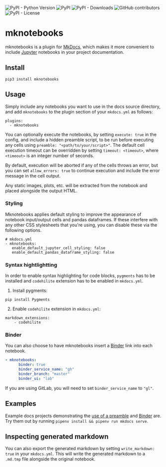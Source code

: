 ![PyPI - Python Version](https://img.shields.io/pypi/pyversions/mknotebooks)
![PyPI](https://img.shields.io/pypi/v/mknotebooks)
![PyPI - Downloads](https://img.shields.io/pypi/dm/mknotebooks)
![GitHub contributors](https://img.shields.io/github/contributors/timvink/mknotebooks)
![PyPI - License](https://img.shields.io/pypi/l/mknotebooks)

# mknotebooks

mknotebooks is a plugin for [MkDocs](https://mkdocs.org), which makes it more convenient to include [Jupyter](https://jupyter.org) notebooks in your project documentation.

## Install

`pip3 install mknotebooks`

## Usage

Simply include any notebooks you want to use in the docs source directory, and add `mknotebooks` to the plugin section of your `mkdocs.yml` as follows:

```
plugins:
  - mknotebooks
```

You can optionally execute the notebooks, by setting `execute: true` in the config, and include a hidden preamble script, to be run before executing any cells using `preamble: "<path/to/your/script>"`. The default cell execution timeout can be overridden by setting `timeout: <timeout>`, where `<timeout>` is an integer number of seconds.

By default, execution will be aborted if any of the cells throws an error, but you can set `allow_errors: true` to continue execution and include the error message in the cell output.

Any static images, plots, etc. will be extracted from the notebook and placed alongside the output HTML.

### Styling

Mknotebooks applies default styling to improve the appearance of notebook input/output cells and pandas dataframes. If these interfere with any other CSS stylesheets that you're using, you can disable these via the following options.

```
# mkdocs.yml
- mknotebooks:
   enable_default_jupyter_cell_styling: false
   enable_default_pandas_dataframe_styling: false
```

### Syntax hightlightting

In order to enable syntax highlighting for code blocks, `pygments` has to be installed and `codehilite` extension has to be enabled in `mkdocs.yml`.

1. Install pygments:

```
pip install Pygments
```

2. Enable `codehilite` extension in `mkdocs.yml`:

```
markdown_extensions:
    - codehilite
```

### Binder

You can also choose to have mknotebooks insert a [Binder](https://mybinder.org) link into each notebook.

``` mkdocs.yml
- mknotebooks:
      binder: true
      binder_service_name: "gh"
      binder_branch: "master"
      binder_ui: "lab"
```

If you are using GitLab, you will need to set `binder_service_name` to `"gl"`.

## Examples

Example docs projects demonstrating the [use of a preamble](examples/execute_with_preamble) and [Binder](examples/binder_logo) are. Try them out by running `pipenv install && pipenv run mkdocs serve`.


## Inspecting generated markdown

You can also export the generated markdown by setting `write_markdown: true` in your `mkdocs.yml`. This will write the generated markdown to a `.md.tmp` file alongside the original notebook.
